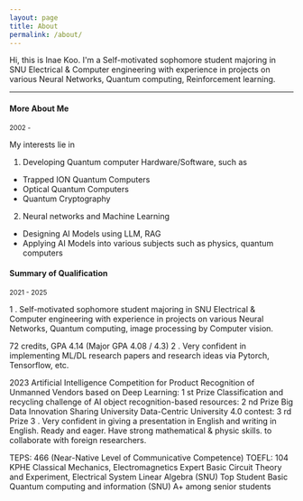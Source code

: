 ```yaml
---
layout: page
title: About
permalink: /about/
---
```


Hi, this is Inae Koo. I'm a Self-motivated sophomore student majoring in SNU Electrical & Computer engineering with experience in projects on various Neural Networks, Quantum computing, Reinforcement learning.



***

#### More About Me
<small>2002 - </small>

My interests lie in

1. Developing Quantum computer Hardware/Software, such as
- Trapped ION Quantum Computers
- Optical Quantum Computers
- Quantum Cryptography
2. Neural networks and Machine Learning
- Designing AI Models using LLM, RAG
- Applying AI Models into various subjects such as physics, quantum computers

#### Summary of Qualification
<small>2021 - 2025</small>

1 . Self-motivated sophomore student majoring in SNU Electrical & Computer engineering with experience in projects on various Neural Networks, Quantum computing, image processing by Computer vision.

72 credits, GPA 4.14 (Major GPA 4.08 / 4.3)
2 . Very confident in implementing ML/DL research papers and research ideas via Pytorch, Tensorflow, etc.

2023 Artificial Intelligence Competition for Product Recognition of Unmanned Vendors based on Deep Learning: 1 st Prize
Classification and recycling challenge of AI object recognition-based resources: 2 nd Prize
Big Data Innovation Sharing University Data-Centric University 4.0 contest: 3 rd Prize
3 . Very confident in giving a presentation in English and writing in English. Ready and eager. Have strong mathematical & physic skills. to collaborate with foreign researchers.

TEPS: 466 (Near-Native Level of Communicative Competence)
TOEFL: 104
KPHE Classical Mechanics, Electromagnetics Expert
Basic Circuit Theory and Experiment, Electrical System Linear Algebra (SNU) Top Student
Basic Quantum computing and information (SNU) A+ among senior students